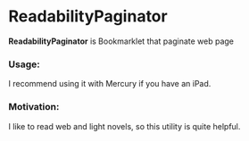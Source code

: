 # ReadabilityPaginator
**ReadabilityPaginator** is Bookmarklet that paginate web page
### Usage:
I recommend using it with Mercury if you have an iPad.

### Motivation:
I like to read web and light novels, so this utility is quite helpful.
